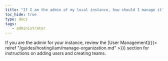 ```yaml
---
title: "If I am the admin of my local instance, how should I manage it?"
toc_hide: true
type: docs
tags:
   - administrator
---
```

If you are the admin for your instance, review the [User Management]({{< relref "/guides/hosting/iam/manage-organization.md" >}}) section for instructions on adding users and creating teams.